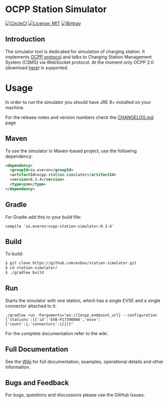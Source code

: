 OCPP Station Simulator
======================

[![CircleCI](https://circleci.com/gh/evbox/station-simulator.svg?style=svg)](https://circleci.com/gh/evbox/station-simulator)
[![License: MIT](https://img.shields.io/badge/License-MIT-yellow.svg)](https://opensource.org/licenses/MIT)
[![Bintray](https://img.shields.io/bintray/v/everon/maven/ocpp-station-simulator.svg?maxAge=2592000)](https://bintray.com/everon/maven/ocpp-station-simulator)



## Introduction
The simulator tool is dedicated for simulation of charging station. It implements [OCPP protocol](https://en.wikipedia.org/wiki/Open_Charge_Point_Protocol) and talks to Charging Station Management 
System (CSMS) via WebSocket protocol. At the moment only OCPP 2.0 (download [here](https://www.openchargealliance.org/protocols/ocpp-20/)) is supported.

# Usage
In order to run the simulator you should have JRE 8+ installed on your machine.

For the release notes and version numbers check the  [CHANGELOG.md](https://github.com/evbox/station-simulator/blob/master/CHANGELOG.md) page

## Maven

To use the simulator in Maven-based project, use the following dependency:
``` xml
<dependency>
  <groupId>io.everon</groupId>
  <artifactId>ocpp-station-simulator</artifactId>
  <version>0.3.4</version>
  <type>pom</type>
</dependency>
```

## Gradle

For Gradle add this to your build file:
```
compile 'io.everon:ocpp-station-simulator:0.3.4'
```

## Build

To build:
``` Bash
$ git clone https://github.com/evbox/station-simulator.git 
$ cd station-simulator/
$ ./gradlew build
```

## Run
Starts the simulator with one station, which has a single EVSE and a single connector attached to it:

`./gradlew run -Parguments="ws://{ocpp_endpoint_url} --configuration {'stations':[{'id':'EVB-P17390866','evse':{'count':1,'connectors':1}}]}"`

For the complete documentation refer to the wiki.

## Full Documentation
See the [Wiki](https://github.com/evbox/station-simulator/wiki) for full documentation, examples, operational details and other information.

## Bugs and Feedback
For bugs, questions and discussions please use the GitHub Issues.
